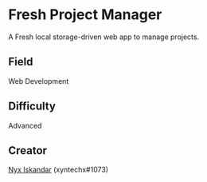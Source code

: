 # Fresh Project Manager
A Fresh local storage-driven web app to manage projects.

## Field
Web Development

## Difficulty
Advanced

## Creator
[Nyx Iskandar](https://github.com/xyntechx/) (xyntechx#1073)

